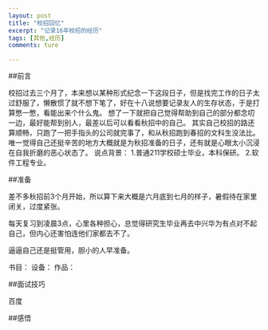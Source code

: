 ```yaml
---
layout: post
title: "校招回忆"
excerpt: "记录16年校招的经历"
tags: [其他,经历]
comments: ture

---
```


##前言

校招过去三个月了，本来想以某种形式纪念一下这段日子，但是找完工作的日子太过舒服了，懒散惯了就不想下笔了，好在十八说想要记录友人的生存状态，于是打算憋一憋，看能出来个什么鬼。
想了一下就把自己觉得帮助到自己的部分都念叨一边，最好能帮到别人，最差以后可以看看秋招中的自己。
其实自己校招的路还算顺畅，只跑了一把手指头的公司就完事了，和从秋招跑到春招的文科生没法比。唯一觉得自己还挺辛苦的地方大概就是为秋招准备的日子，还有就是心眼太小沉浸在自我折磨的恶心状态了。
说点背景：
1.普通211学校硕士毕业，本科保研。
2.软件工程专业。

##准备

差不多秋招前3个月开始，所以算下来大概是六月底到七月的样子，暑假待在家里闭关，过度紧张。

每天复习到凌晨3点，心里各种担心，总觉得研究生毕业再去中兴华为有点对不起自己，但内心还害怕连他们家都去不了。

逼逼自己还是挺管用，胆小的人早准备。

书目：
设备：
作品：

##面试技巧

百度

##感悟

